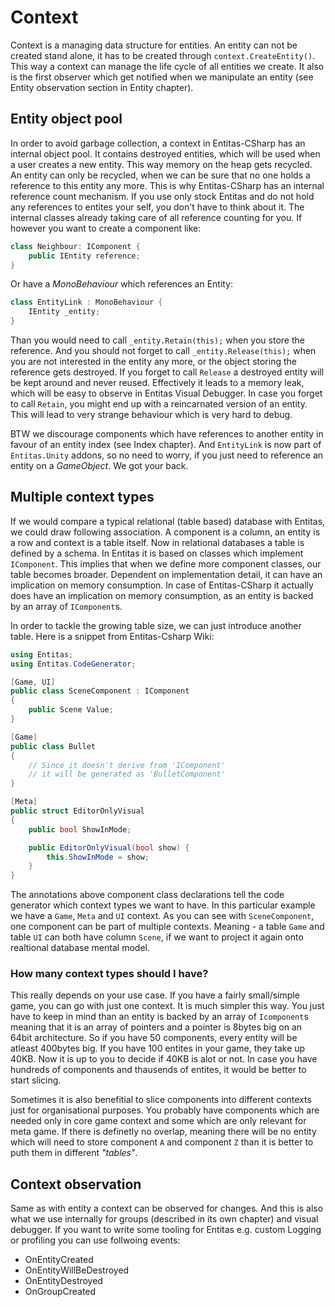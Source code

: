 # Context
Context is a managing data structure for entities. An entity can not be created stand alone, it has to be created through `context.CreateEntity()`. This way a context can manage the life cycle of all entities we create. It also is the first observer which get notified when we manipulate an entity (see Entity observation section in Entity chapter).

## Entity object pool
In order to avoid garbage collection, a context in Entitas-CSharp has an internal object pool. It contains destroyed entities, which will be used when a user creates a new entity. This way memory on the heap gets recycled. An entity can only be recycled, when we can be sure that no one holds a reference to this entity any more. This is why Entitas-CSharp has an internal reference count mechanism. If you use only stock Entitas and do not hold any references to entites your self, you don't have to think about it. The internal classes already taking care of all reference counting for you. If however you want to create a component like:

```csharp
class Neighbour: IComponent {
    public IEntity reference;
}
```

Or have a _MonoBehaviour_ which references an Entity:

```csharp
class EntityLink : MonoBehaviour {
    IEntity _entity;
}
```
Than you would need to call `_entity.Retain(this);` when you store the reference. And you should not forget to call `_entity.Release(this);` when you are not interested in the entity any more, or the object storing the reference gets destroyed. If you forget to call `Release` a destroyed entity will be kept around and never reused. Effectively it leads to a memory leak, which will be easy to observe in Entitas Visual Debugger. In case you forget to call `Retain`, you might end up with a reincarnated version of an entity. This will lead to very strange behaviour which is very hard to debug.

BTW we discourage components which have references to another entity in favour of an entity index (see Index chapter). And `EntityLink` is now part of `Entitas.Unity` addons, so no need to worry, if you just need to reference an entity on a _GameObject_. We got your back.

## Multiple context types
If we would compare a typical relational (table based) database with Entitas, we could draw following association. A component is a column, an entity is a row and context is a table itself. Now in relational databases a table is defined by a schema. In Entitas it is based on classes which implement `IComponent`. This implies that when we define more component classes, our table becomes broader. Dependent on implementation detail, it can have an implication on memory consumption. In case of Entitas-CSharp it actually does have an implication on memory consumption, as an entity is backed by an array of `IComponent`s.

In order to tackle the growing table size, we can just introduce another table.
Here is a snippet from Entitas-Csharp Wiki:

```csharp
using Entitas;
using Entitas.CodeGenerator;

[Game, UI]
public class SceneComponent : IComponent
{
    public Scene Value;
}

[Game]
public class Bullet
{
    // Since it doesn't derive from 'IComponent'
    // it will be generated as 'BulletComponent'
}

[Meta]
public struct EditorOnlyVisual
{
    public bool ShowInMode;

    public EditorOnlyVisual(bool show) {
        this.ShowInMode = show;
    }
}
```

The annotations above component class declarations tell the code generator which context types we want to have. In this particular example we have a `Game`, `Meta` and `UI` context. As you can see with `SceneComponent`, one component can be part of multiple contexts. Meaning - a table `Game` and table `UI` can both have column `Scene`, if we want to project it again onto realtional database mental model.

### How many context types should I have?
This really depends on your use case. If you have a fairly small/simple game, you can go with just one context. It is much simpler this way. You just have to keep in mind than an entity is backed by an array of `Icomponent`s meaning that it is an array of pointers and a pointer is 8bytes big on an 64bit architecture. So if you have 50 components, every entity will be atleast 400bytes big. If you have 100 entites in your game, they take up 40KB. Now it is up to you to decide if 40KB is alot or not. In case you have hundreds of components and thausends of entites, it would be better to start slicing.

Sometimes it is also benefitial to slice components into different contexts just for organisational purposes. You probably have components which are needed only in core game context and some which are only relevant for meta game. If there is definetly no overlap, meaning there will be no entity which will need to store component `A` and component `Z` than it is better to puth them in different _"tables"_.

## Context observation
Same as with entity a context can be observed for changes. And this is also what we use internally for groups (described in its own chapter) and visual debugger.
If you want to write some tooling for Entitas e.g. custom Logging or profiling you can use follwoing events:

- OnEntityCreated
- OnEntityWillBeDestroyed
- OnEntityDestroyed
- OnGroupCreated